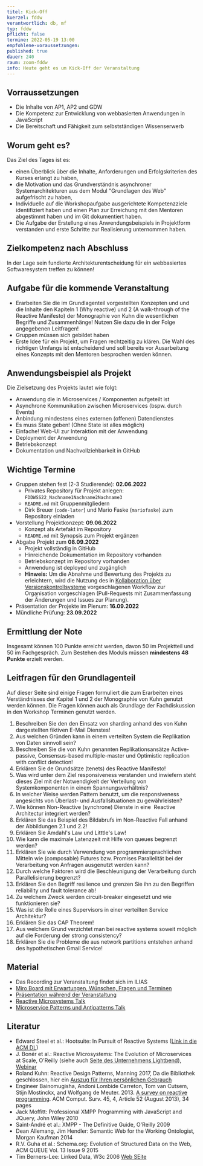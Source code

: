 ```yaml
---
titel: Kick-Off
kuerzel: fddw
verantwortlich: db, mf
typ: fddw
pflicht: false
termine: 2022-05-19 13:00
empfohlene-voraussetzungen: 
published: true
dauer: 240
raum: zoom-fddw
info: Heute geht es um Kick-Off der Veranstaltung
---
```


## Vorraussetzungen

* Die Inhalte von AP1, AP2 und GDW
* Die Kompetenz zur Entwicklung von webbasierten Anwendungen in JavaScript
* Die Bereitschaft und Fähigkeit zum selbstständigen Wissenserwerb

## Worum geht es?

Das Ziel des Tages ist es:
* einen Überblick über die Inhalte, Anforderungen und Erfolgskriterien des Kurses erlangt zu haben,
* die Motivation und das Grundverständnis asynchroner Systemarchitekturen aus dem Modul "Grundlagen des Web" aufgefrischt zu haben,
* Individuelle auf die Workshopaufgabe ausgerichtete Kompetenzziele identifiziert haben und einen Plan zur Erreichung mit den Mentoren abgestimmt haben und im Git dokumentiert haben.
* Die Aufgabe der Erstellung eines Anwendungsbeispiels in Projektform verstanden und erste Schritte zur Realisierung unternommen haben.

## Zielkompetenz nach Abschluss

In der Lage sein fundierte Architekturentscheidung für ein webbasiertes Softwaresystem treffen zu können!

## Aufgabe für die kommende Veranstaltung

- Erarbeiten Sie die im Grundlagenteil vorgestellten Konzepten und und die Inhalte den Kapiteln 1 (Why reactive) und 2 (A walk-through of the Reactive Manifesto) der Monographie von Kuhn die wesentlichen Begriffe und Zusammenhänge! Nutzen Sie dazu die in der Folge angegebenen Leitfragen!
- Gruppen müssen sich gebildet haben
- Erste Idee für ein Projekt, um Fragen rechtzeitig zu klären. Die Wahl des richtigen Umfangs ist entscheidend und soll bereits vor Ausarbeitung eines Konzepts mit den Mentoren besprochen werden können.

## Anwendungsbeispiel als Projekt

Die Zielsetzung des Projekts lautet wie folgt:

* Anwendung die in Microservices / Komponenten aufgeteilt ist
* Asynchrone Kommunikation zwischen Microservices (bspw. durch Events)
* Anbindung mindestens eines externen (offenen) Datendienstes
* Es muss State geben! (Ohne State ist alles möglich)
* Einfache! Web-UI zur Interaktion mit der Anwendung
* Deployment der Anwendung
* Betriebskonzept
* Dokumentation und Nachvollziehbarkeit in GitHub

## Wichtige Termine

* Gruppen stehen fest (2-3 Studierende): **02.06.2022**
  * Privates Repository für Projekt anlegen: `FDDWSS22_Nachname1Nachname2Nachname3`
  * `README.md` mit Gruppenmitgliedern
  * Dirk Breuer (`code-later`) und Mario Faske (`mariofaske`) zum Repository einladen
* Vorstellung Projektkonzept: **09.06.2022**
  * Konzept als Artefakt im Repository
  * `README.md` mit Synopsis zum Projekt ergänzen
* Abgabe Projekt zum **08.09.2022**
  * Projekt vollständig in GitHub
  * Hinreichende Dokumentation im Repository vorhanden
  * Betriebskonzept im Repository vorhanden
  * Anwendung ist deployed und zugänglich
  * **Hinweis:** Um die Abnahme und Bewertung des Projekts zu erleichtern, wird die Nutzung des in [Kollaboration über Versionskontrollsysteme](https://th-koeln.github.io/mi-bachelor-webdevelopment/lehrveranstaltungen/tooling-2/) vorgeschlagenen Workflow zur Organisation vorgeschlagen (Pull-Requests mit Zusammenfassung der Änderungen und Issues zur Planung).
* Präsentation der Projekte im Plenum: **16.09.2022**
* Mündliche Prüfung: **23.09.2022**

## Ermittlung der Note

Insgesamt können 100 Punkte erreicht werden, davon 50 im Projektteil und 50 im Fachgespräch. Zum Bestehen des Moduls müssen **mindestens 48 Punkte** erzielt werden.

## Leitfragen für den Grundlagenteil

Auf dieser Seite sind einige Fragen formuliert die zum Erarbeiten eines Verständnisses der Kapitel 1 und 2 der Monographie von Kuhn genutzt werden können. Die Fragen können auch als Grundlage der Fachdiskussion in den Workshop Terminen genutzt werden.

1. Beschreiben Sie den den Einsatz von sharding anhand des von Kuhn dargestellten fiktiven E-Mail Dienstes! 
2. Aus welchen Gründen kann in einem verteilten System die Replikation von Daten sinnvoll sein?
3. Beschreiben Sie die von Kuhn genannten Replikationsansätze Active-passive, Consensus-based multiple-master und Optimistic replication with conflict detection!
4. Erklären Sie de Grundsätze (tenets) des Reactive Manifesto!
5. Was wird unter dem Ziel responsiveness verstanden und inwiefern steht dieses Ziel mit der Notwendigkeit der Verteilung von Systemkomponenten in einem Spannungsverhältnis?
6. In welcher Weise werden Pattern benutzt, um die responsiveness angesichts von Überlast- und Ausfallsituationen zu gewährleisten?
7. Wie können Non-Reactive (synchrone) Dienste in eine  Reactive Architectur integriert werden? 
8. Erklären Sie das Beispiel des Bildabrufs im Non-Reactive Fall anhand der Abbildungen 2.1 und 2.2!
9. Erklären Sie Amdahl's Law und Litttle's Law!
10. Wie kann die maximale Latenzzeit mit Hilfe von queues begrenzt werden?
11. Erklären Sie wie durch Verwendung von programmiersprachlichen Mitteln wie (composable) Futures bzw. Promises Parallelität bei der Verarbeitung von Anfragen ausgenutzt werden kann?
12. Durch welche Faktoren wird die Beschleunigung der Verarbeitung durch Parallelisierung begrenzt?
13. Erklären Sie den Begriff resilience und grenzen Sie ihn zu den Begriffen reliability und fault tolerance ab!
14. Zu welchem Zweck werden circuit-breaker eingesetzt und wie funktionieren sie?
15. Was ist die Rolle eines Supervisors in einer verteilten Service Architektur?
15. Erklären Sie das CAP Theorem!
17. Aus welchem Grund verzichtet man bei reactive systems soweit möglich auf die Forderung der strong consistency?
18. Erklären Sie die Probleme die aus network partitions entstehen anhand des hypothetischen Gmail Service!

## Material

- Das Recording zur Veranstaltung findet sich im ILIAS
- [Miro Board mit Erwartungen, Wünschen, Fragen und Terminen](https://github.com/th-koeln/mi-bachelor-webdevelopment/raw/master/material/frameworks-dienste-und-daten/miro_board_screenshot.png)
- [Präsentation während der Veranstaltung](https://github.com/th-koeln/mi-bachelor-webdevelopment/raw/master/material/frameworks-dienste-und-daten/FDDW_Slides_01.pdf)
- [Reactive Microsystems Talk](https://www.youtube.com/watch?v=3hMtjPcU248) 
- [Microservice Patterns und Antipatterns Talk](https://www.youtube.com/watch?v=RsyOkifmamI)

## Literatur

- Edward Steel et al.: Hootsuite: In Pursuit of Reactive Systems ([Link in die ACM DL](https://dlnext.acm.org/doi/abs/10.1145/3121437.3131240))
- J. Bonér et al.: Reactive Microsystems: The Evolution of Microservices at Scale, O'Reilly (siehe auch [Seite des Unternehmens Lightbend](https://www.lightbend.com/ebooks/reactive-microsystems-evolution-of-microservices-scalability-oreilly)), [Webinar](https://on.acm.org/c/acm-learning-webinars)
- Roland Kuhn: Reactive Design Patterns, Manning 2017, Da die Bibliothek geschlossen, hier ein [Auszug für Ihren persönlichen Gebrauch](https://th-koeln.sciebo.de/s/lL0Qmu5Hq3OzNKB)
- Engineer Bainomugisha, Andoni Lombide Carreton, Tom van Cutsem, Stijn Mostinckx, and Wolfgang de Meuter. 2013. [A survey on reactive programming](http://dx.doi.org/10.1145/2501654.2501666). ACM Comput. Surv. 45, 4, Article 52 (August 2013), 34 pages
- Jack Moffitt: Professional XMPP Programming with JavaScript and JQuery, John Wiley 2010
- Saint-André et al.: XMPP - The Definitive Guide, O'Reilly 2009
- Dean Allemang, Jim Hendler: Semantic Web for the Working Ontologist, Morgan Kaufman 2014
- R.V. Guha et al.: Schema.org: Evolution of Structured Data on the Web, ACM QUEUE Vol. 13 Issue 9 2015
- Tim Berners-Lee: Linked Data, W3c 2006 [Web SEite](https://www.w3.org/DesignIssues/LinkedData)
